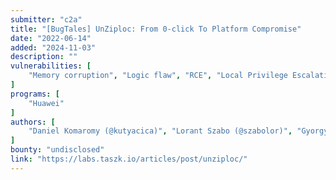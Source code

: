 ```yaml
---
submitter: "c2a"
title: "[BugTales] UnZiploc: From 0-click To Platform Compromise"
date: "2022-06-14"
added: "2024-11-03"
description: ""
vulnerabilities: [
    "Memory corruption", "Logic flaw", "RCE", "Local Privilege Escalation"
]
programs: [
    "Huawei"
]
authors: [
    "Daniel Komaromy (@kutyacica)", "Lorant Szabo (@szabolor)", "Gyorgy Miru (@gymiru)"
]
bounty: "undisclosed"
link: "https://labs.taszk.io/articles/post/unziploc/"
---
```




